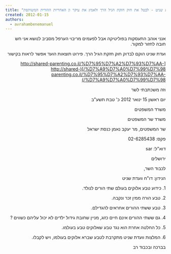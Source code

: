 ```yaml
---
title: "ועדת שניט - לבטל את חוק חזקת הגיל הרך ולאמץ את עיקר ון האחריות ההורית המשותפת."
created: 2012-01-15
authors: 
  - avrahambenemanuel
---
```

<div dir="rtl">
אנני אוהב התעסקות בפוליטיקה אבל לפעמים מריבוי הערפל מסביב לנושא אני חש חובה לחזור למקור.

ועדת שניט הוקם לבדוק חוק חזקת הגיל הרך. פירוט תוצאות הועד אפשר לראות בקישור

[http://shared-parenting.co.il/%D7%95%D7%A2%D7%93%D7%AA-%D7%A9%D7%A0%D7%99%D7%98/](http://shared-parenting.co.il/%D7%95%D7%A2%D7%93%D7%AA-%D7%A9%D7%A0%D7%99%D7%98/)

וזה משכתבתי לשר

יום ראשון 15 ינואר 2012 ‏כ' טבת תשע"ב

משרד המשפטים

משרד שר המשפטים

שר המשפטים, מר יעקב נאמן כנסת ישראל

פקס: 02-6285438

דוא"ל: sar

ירושלים

לכבוד השר,

הנידון: דו"ח וועדת שניט

1\. כידוע טבע אלוקים בעולם שתי הורים לנולד.

2\. טבע הורה ממין זכר ונקבה.

3\. טבע ששתי ההורים אחראים להגדילם.

4\. גם ששתי ההורים אינם חיים כזוג, מניין שחובת גידול ילדים לא יכול עליהם כשווים ?

5\. כל החלטה אחרת הוא נגד טבע שאלוקים טבע בעולמו.

6\. המלצות וועדת שניט מתקרבת לטבע שברא אלוקים בעולמו, ויש לקבלו.

בברכה ובכבוד רב
</div>